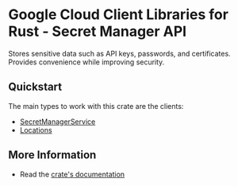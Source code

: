 # Google Cloud Client Libraries for Rust - Secret Manager API

<!-- Code generated by sidekick. DO NOT EDIT. -->

Stores sensitive data such as API keys, passwords, and certificates.
Provides convenience while improving security.

## Quickstart

The main types to work with this crate are the clients:

* [SecretManagerService](https://docs.rs/secretmanager-golden-gclient/latest/secretmanager-golden-gclient/client/struct.SecretManagerService.html)
* [Locations](https://docs.rs/secretmanager-golden-gclient/latest/secretmanager-golden-gclient/client/struct.Locations.html)

## More Information

* Read the [crate's documentation](https://docs.rs/secretmanager-golden-gclient/latest/secretmanager-golden-gclient)
